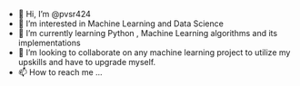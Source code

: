 - 👋 Hi, I’m @pvsr424
- 👀 I’m interested in Machine Learning and Data Science
- 🌱 I’m currently learning Python , Machine Learning algorithms and its implementations
- 💞️ I’m looking to collaborate on any machine learning project to utilize my upskills and have to upgrade myself.
- 📫 How to reach me ...

<!---
pvsr424/pvsr424 is a ✨ special ✨ repository because its `README.md` (this file) appears on your GitHub profile.
You can click the Preview link to take a look at your changes.
--->
